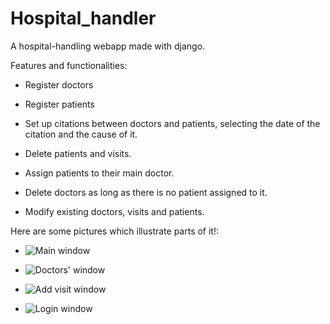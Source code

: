 # Hospital_handler
A hospital-handling webapp made with django.

Features and functionalities:

- Register doctors

- Register patients

- Set up citations between doctors and patients, selecting the date of the citation and the cause of it.

- Delete patients and visits.

- Assign patients to their main doctor.

- Delete doctors as long as there is no patient assigned to it.

- Modify existing doctors, visits and patients.

Here are some pictures which illustrate parts of it!:

- ![Main window](https://github.com/RaulMoldes/Hospital_handler/tree/master/figs/hospital_handler1.png)

- ![Doctors' window](https://github.com/RaulMoldes/Hospital_handler/tree/master/figs/hospital_handler2.png)

- ![Add visit window](https://github.com/RaulMoldes/Hospital_handler/tree/master/figs/hospital_handler3.png)

- ![Login window](https://github.com/RaulMoldes/Hospital_handler/tree/master/figs/hospital_handler4.png)
